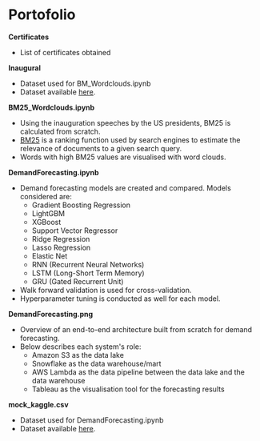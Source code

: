 # Portofolio

**Certificates**
- List of certificates obtained

**Inaugural**
- Dataset used for BM_Wordclouds.ipynb
- Dataset available [here](https://www.presidency.ucsb.edu/documents/presidential-documents-archive-guidebook/inaugural-addresses).

**BM25_Wordclouds.ipynb**
- Using the inauguration speeches by the US presidents, BM25 is calculated from scratch.
- [BM25](https://en.wikipedia.org/wiki/Okapi_BM25) is a ranking function used by search engines to estimate the relevance of documents to a given search query.
- Words with high BM25 values are visualised with word clouds.

**DemandForecasting.ipynb**
- Demand forecasting models are created and compared. Models considered are:
  - Gradient Boosting Regression
  - LightGBM
  - XGBoost
  - Support Vector Regressor
  - Ridge Regression
  - Lasso Regression
  - Elastic Net
  - RNN (Recurrent Neural Networks)
  - LSTM (Long-Short Term Memory)
  - GRU (Gated Recurrent Unit)
- Walk forward validation is used for cross-validation.
- Hyperparameter tuning is conducted as well for each model.

**DemandForecasting.png**
- Overview of an end-to-end architecture built from scratch for demand forecasting.
- Below describes each system's role:
  - Amazon S3 as the data lake
  - Snowflake as the data warehouse/mart
  - AWS Lambda as the data pipeline between the data lake and the data warehouse
  - Tableau as the visualisation tool for the forecasting results

**mock_kaggle.csv**
- Dataset used for DemandForecasting.ipynb
- Dataset available [here](https://www.kaggle.com/code/muhamdsalem/retail-salestime-series-analysis/input).
